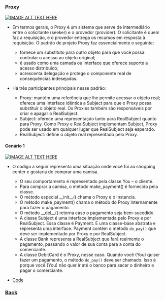 ### Proxy
[![IMAGE ALT TEXT HERE](http://img.youtube.com/vi/FM7H1JD8aUo/1.jpg)](http://www.youtube.com/watch?v=FM7H1JD8aUo)
- Em termos gerais, o Proxy é um sistema que serve de intermediário entre o solicitante (seeker) e o provedor (provider). O solicitante é quem faz a requisição, e o provedor entrega os recursos em resposta à requisição. O padrão de projeto Proxy faz essencialmente o seguinte:
  - fornece um substituto para outro objeto para que você possa controlar o acesso ao objeto original;
  - é usado como uma camada ou interface que oferece suporte a acesso distribuído;
  - acrescenta delegação e protege o componente real de consequências indesejadas.

- Há três participantes principais nesse padrão: 
  - Proxy: mantém uma referência que lhe permite acessar o objeto real; oferece uma interface idêntica a Subject para que o Proxy possa substituir o objeto real. Os Proxies também são responsáveis por criar e apagar o RealSubject.
  - Subject: oferece uma representação tanto para RealSubject quanto para Proxy. Como Proxy e RealSubject implementam Subject, Proxy pode ser usado em qualquer lugar que RealSubject seja esperado.
  - RealSubject: define o objeto real representado pelo Proxy.

#### Cenário 1
[![IMAGE ALT TEXT HERE](http://img.youtube.com/vi/ViLdDK9fXtw/1.jpg)](http://www.youtube.com/watch?v=ViLdDK9fXtw)
- O código a seguir representa uma situação onde você foi ao shopping center e gostaria de comprar uma camisa.
  - O seu comportamento é representado pela classe You – o cliente.
  - Para comprar a camisa, o método make_payment() é fornecido pela classe.
  - O método especial \_\_init\_\_() chama o Proxy e o instancia.
  - O método make_payment() chama o método do Proxy internamente para fazer o pagamento.
  - O método \_\_del\_\_() retorna caso o pagamento seja bem-sucedido.
  - A classe Subject é uma interface implementada pelo Proxy e por RealSubject. Essa classe é Payment. É uma classe-base abstrata e representa uma interface. Payment contém o método `do_pay()` que deve ser implementado por Proxy e por RealSubject.
  - A classe Bank representa a RealSubject que fará realmente o pagamento, passando o valor de sua conta para a conta do comerciante.
  - A classe DebitCard é o Proxy, nesse caso. Quando você (You) quiser fazer um pagamento, o método `do_pay()` deve ser chamado. Isso é porque você (You) não quer ir até o banco para sacar o dinheiro e pagar o comerciante.

- [Code](code.py)

### [Back](../../README.md)